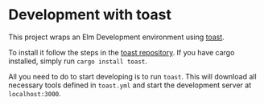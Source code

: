 # Development with toast

This project wraps an Elm Development environment using [toast](https://github.com/stepchowfun/toast).

To install it follow the steps in the [toast repository](https://github.com/stepchowfun/toast#installation). If you have cargo installed, simply run `cargo install toast`.


All you need to do to start developing is to run `toast`. This will download all necessary tools defined in `toast.yml` and start the development server at `localhost:3000`.
